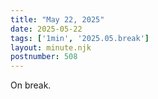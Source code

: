 ```yaml
---
title: "May 22, 2025"
date: 2025-05-22
tags: ['1min', '2025.05.break']
layout: minute.njk
postnumber: 508
---
```

On break.